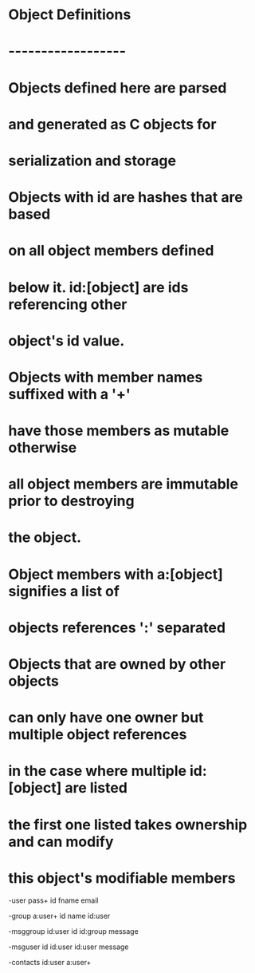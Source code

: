 # Object Definitions
# ------------------

# Objects defined here are parsed
#  and generated as C objects for
#  serialization and storage

# Objects with id are hashes that are based 
#  on all object members defined
#  below it. id:[object] are ids referencing other
#  object's id value.

# Objects with member names suffixed with a '+'
#  have those members as mutable otherwise
#  all object members are immutable prior to destroying
#  the object.

# Object members with a:[object] signifies a list of
#  objects references ':' separated

# Objects that are owned by other objects
#  can only have one owner but multiple object references
#  in the case where multiple id:[object] are listed
#  the first one listed takes ownership and can modify
#  this object's modifiable members

-user
 pass+
 id
 fname
 email

-group
 a:user+
 id
 name
 id:user

-msggroup
 id:user
 id
 id:group
 message

-msguser
 id
 id:user
 id:user
 message

-contacts
 id:user
 a:user+


